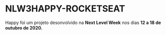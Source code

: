 # NLW3HAPPY-ROCKETSEAT


Happy foi um projeto desonvolvido na <strong>Next Level Week</strong> nos dias <strong>12 a 18 de outubro de 2020.</strong>
